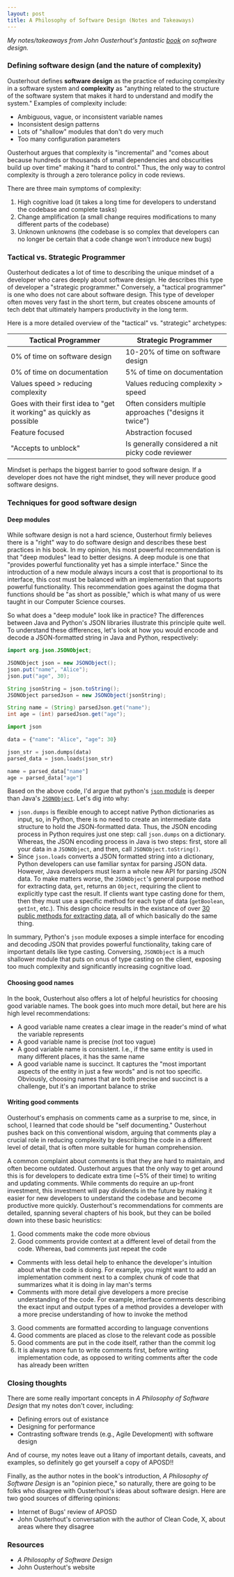 ```yaml
---
layout: post
title: A Philosophy of Software Design (Notes and Takeaways)
---
```


*My notes/takeaways from John Ousterhout's fantastic [book](https://www.amazon.com/dp/173210221X) on software design.*

### Defining software design (and the nature of complexity)

Ousterhout defines **software design** as the practice of reducing complexity in a software system and **complexity** as "anything related to the structure of the software system that makes it hard to understand and modify the system." Examples of complexity include:
- Ambiguous, vague, or inconsistent variable names
- Inconsistent design patterns
- Lots of "shallow" modules that don't do very much
- Too many configuration parameters

Ousterhout argues that complexity is "incremental" and "comes about because hundreds or thousands of small dependencies and obscurities build up over time" making it "hard to control." Thus, the only way to control complexity is through a zero tolerance policy in code reviews. 

There are three main symptoms of complexity:
1. High cognitive load (it takes a long time for developers to understand the codebase and complete tasks)
2. Change amplification (a small change requires modifications to many different parts of the codebase)
3. Unknown unknowns (the codebase is so complex that developers can no longer be certain that a code change won't introduce new bugs)

### Tactical vs. Strategic Programmer

Ousterhout dedicates a lot of time to describing the unique mindset of a developer who cares deeply about software design. He describes this type of developer a "strategic programmer." Conversely, a "tactical programmer" is one who does not care about software design. This type of developer often moves very fast in the short term, but creates obscene amounts of tech debt that ultimately hampers productivity in the long term. 

Here is a more detailed overview of the "tactical" vs. "strategic" archetypes:

| Tactical Programmer | Strategic Programmer |
|---------------------|----------------------|
| 0% of time on software design | 10-20% of time on software design |
| 0% of time on documentation | 5% of time on documentation |
| Values speed > reducing complexity | Values reducing complexity > speed |
| Goes with their first idea to "get it working" as quickly as possible | Often considers multiple approaches ("designs it twice")|
| Feature focused | Abstraction focused |
| "Accepts to unblock" | Is generally considered a nit picky code reviewer |

Mindset is perhaps the biggest barrier to good software design. If a developer does not have the right mindset, they will never produce good software designs. 

### Techniques for good software design

#### Deep modules

While software design is not a hard science, Ousterhout firmly believes there is a "right" way to do software design and describes these best practices in his book. In my opinion, his most powerful recommendation is that "deep modules" lead to better designs. A deep module is one that "provides powerful functionality yet has a simple interface." Since the introduction of a new module always incurs a cost that is proportional to its interface, this cost must be balanced with an implementation that supports powerful functionality. This recommendation goes against the dogma that functions should be "as short as possible," which is what many of us were taught in our Computer Science courses. 

So what does a "deep module" look like in practice? The differences between Java and Python's JSON libraries illustrate this principle quite well. To understand these differences, let's look at how you would encode and decode a JSON-formatted string in Java and Python, respectively:

```java
import org.json.JSONObject;

JSONObject json = new JSONObject();
json.put("name", "Alice");
json.put("age", 30);

String jsonString = json.toString();
JSONObject parsedJson = new JSONObject(jsonString);

String name = (String) parsedJson.get("name");
int age = (int) parsedJson.get("age");
```

```python
import json

data = {"name": "Alice", "age": 30}

json_str = json.dumps(data)
parsed_data = json.loads(json_str)

name = parsed_data["name"]
age = parsed_data["age"]
```

Based on the above code, I'd argue that python's [`json` module](https://github.com/python/cpython/blob/main/Lib/json/__init__.py)
is deeper than Java's [`JSONObject`](https://github.com/stleary/JSON-java/blob/master/src/main/java/org/json/JSONObject.java). Let's dig into why:

- `json.dumps` is flexible enough to accept native Python dictionaries as input, so, in Python, there is no need to create an intermediate data structure to hold the JSON-formatted data. Thus, the JSON encoding process in Python requires just one step: call `json.dumps`
on a dictionary. Whereas, the JSON encoding process in Java is two steps: first, 
store all your data in a `JSONObject`, and then, call `JSONObject.toString()`.
- Since `json.loads` converts a JSON formatted string into a dictionary, Python developers
can use familiar syntax for parsing JSON data. However, Java developers must learn
a whole new API for parsing JSON data. To make matters worse, the `JSONObject`'s general purpose method for extracting data, `get`, returns an `Object`, requiring the client to explicitly type cast the result. If clients want type casting done for them, then they must use a specific method for each type of data (`getBoolean`, `getInt`, etc.). This design choice results in the existance of over [30 public methods for extracting data](https://github.com/stleary/JSON-java/blob/master/src/main/java/org/json/JSONObject.java), all of which basically do the same thing.

In summary, Python's `json` module exposes a simple interface for encoding and 
decoding JSON that provides powerful functionality, taking care of important details like
type casting. Conversing, `JSONObject` is a much shallower module that puts on 
onus of type casting on the client, exposing too much complexity and significantly 
increasing cognitive load. 

#### Choosing good names

In the book, Ousterhout also offers a lot of helpful heuristics for choosing good variable names. The book goes into much more detail, but here are his high level recommendations:
- A good variable name creates a clear image in the reader's mind of what the variable represents
- A good variable name is precise (not too vague)
- A good variable name is consistent. I.e., if the same entity is used in many different
places, it has the same name
- A good variable name is succinct. It captures the "most important aspects of the entity in just a few words" and is not too specific. Obviously, choosing names that are both precise
and succinct is a challenge, but it's an important balance to strike

#### Writing good comments

Ousterhout's emphasis on comments came as a surprise to me, since, in school, I learned that code should be "self documenting." Ousterhout pushes back on this conventional wisdom, arguing that comments play a crucial role in reducing complexity by describing the code in a different level of detail, that is often more suitable for human comprehension. 

A common complaint about comments is that they are hard to maintain, and often become outdated. Ousterhout argues that the only way to get around this is for developers to dedicate extra time (~5% of their time) to writing and updating comments. While comments do require an up-front investment, this investment will pay dividends in the future by making it easier for new developers to understand the codebase and become productive more quickly. Ousterhout's recommendations for comments are detailed, spanning several chapters of his book, but they can be boiled down into these basic heuristics:
1. Good comments make the code more obvious
2. Good comments provide context at a different level of detail from the code. Whereas, bad comments just repeat the code
- Comments with less detail help to enhance the developer's intuition about what the code is doing. For example, you might want to add an implementation comment next to a complex chunk of code that summarizes what it is doing in lay man's terms 
- Comments with more detail give developers a more precise understanding of the code. For example, interface comments describing the exact input and output types of a method provides a developer with a more precise understanding of how to invoke the method
3. Good comments are formatted according to language conventions
4. Good comments are placed as close to the relevant code as possible
5. Good comments are put in the code itself, rather than the commit log
6. It is always more fun to write comments first, before writing implementation code, as opposed to writing comments after the code has already been written

### Closing thoughts

There are some really important concepts in *A Philosophy of Software Design* that my notes
don't cover, including:
- Defining errors out of existance
- Designing for performance
- Contrasting software trends (e.g., Agile Development) with software design

And of course, my notes leave out a litany of important details, caveats, and examples, so 
definitely go get yourself a copy of APOSD!!

Finally, as the author notes in the book's introduction, *A Philosophy of Software Design* is an "opinion piece," so naturally, there are going to be folks who disagree with 
Ousterhout's ideas about software design. Here are two good sources of differing opinions:
- Internet of Bugs' review of APOSD
- John Ousterhout's conversation with the author of Clean Code, X, about areas
where they disagree

### Resources

- *A Philosophy of Software Design*
- John Ousterhout's website

